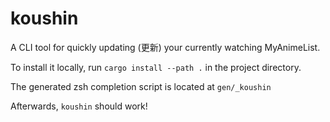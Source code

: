 # koushin
A CLI tool for quickly updating (更新) your currently watching MyAnimeList.

To install it locally, run `cargo install --path .` in the project directory.

The generated zsh completion script is located at `gen/_koushin`

Afterwards, `koushin` should work!
